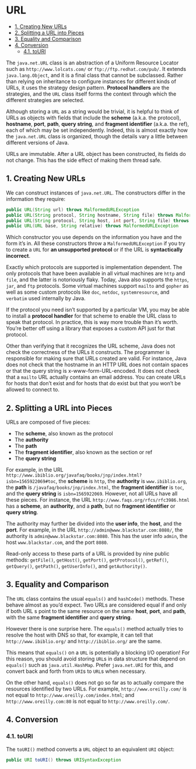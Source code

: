 # URL

<!-- TOC -->

- [1. Creating New URLs](#1-creating-new-urls)
- [2. Splitting a URL into Pieces](#2-splitting-a-url-into-pieces)
- [3. Equality and Comparison](#3-equality-and-comparison)
- [4. Conversion](#4-conversion)
  - [4.1. toURI](#41-touri)

<!-- /TOC -->

The `java.net.URL` class is an abstraction of a Uniform Resource Locator such as `http://www.lolcats.com/` or `ftp://ftp.redhat.com/pub/`. It extends `java.lang.Object`, and it is a final class that cannot be subclassed. Rather than relying on inheritance to configure instances for different kinds of URLs, it uses the strategy design pattern. **Protocol handlers** are the strategies, and the `URL` class itself forms the context through which the different strategies are selected.

Although storing a `URL` as a string would be trivial, it is helpful to think of URLs as objects with fields that include the **scheme** (a.k.a. the protocol), **hostname**, **port**, **path**, **query string**, and **fragment identifier** (a.k.a. the ref), each of which may be set independently. Indeed, this is almost exactly how the `java.net.URL` class is organized, though the details vary a little between different versions of Java.

URLs are immutable. After a URL object has been constructed, its fields do not change. This has the side effect of making them thread safe.

## 1. Creating New URLs

We can construct instances of `java.net.URL`. The constructors differ in the information they require:

```java
public URL(String url) throws MalformedURLException
public URL(String protocol, String hostname, String file) throws MalformedURLException
public URL(String protocol, String host, int port, String file) throws MalformedURLException
public URL(URL base, String relative) throws MalformedURLException
```

Which constructor you use depends on the information you have and the form it’s in. All these constructors throw a `MalformedURLException` if you try to create a `URL` for **an unsupported protocol** or if the URL is **syntactically incorrect**.

Exactly which protocols are supported is implementation dependent. The only protocols that have been available in all virtual machines are `http` and `file`, and the latter is notoriously flaky. Today, Java also supports the `https`, `jar`, and `ftp` protocols. Some virtual machines support `mailto` and `gopher` as well as some custom protocols like `doc`, `netdoc`, `systemresource`, and `verbatim` used internally by Java.

If the protocol you need isn’t supported by a particular VM, you may be able to install a **protocol handler** for that scheme to enable the URL class to speak that protocol. In practice, this is way more trouble than it’s worth. You’re better off using a library that exposes a custom API just for that protocol.

Other than verifying that it recognizes the URL scheme, Java does not check the correctness of the URLs it constructs. The programmer is responsible for making sure that URLs created are valid. For instance, Java does not check that the hostname in an HTTP URL does not contain spaces or that the query string is x-www-form-URL-encoded. It does not check that a `mailto` URL actually contains an email address. You can create URLs for hosts that don’t exist and for hosts that do exist but that you won’t be allowed to connect to.

## 2. Splitting a URL into Pieces

URLs are composed of five pieces:

- The **scheme**, also known as the protocol
- The **authority**
- The **path**
- The **fragment identifier**, also known as the section or ref
- The **query string**

For example, in the URL `http://www.ibiblio.org/javafaq/books/jnp/index.html?isbn=1565922069#toc`, the **scheme** is `http`, the **authority** is `www.ibiblio.org`, the **path** is `/javafaq/books/jnp/index.html`, the **fragment identifier** is `toc`, and the **query string** is `isbn=1565922069`. However, not all URLs have all these pieces. For instance, the URL `http://www.faqs.org/rfcs/rfc3986.html` has a **scheme**, an **authority**, and a **path**, but no **fragment identifier** or **query string**.

The authority may further be divided into the **user info**, the **host**, and the **port**. For example, in the URL `http://admin@www.blackstar.com:8080/`, the authority is `admin@www.blackstar.com:8080`. This has the user info `admin`, the host `www.blackstar.com`, and the port `8080`.

Read-only access to these parts of a URL is provided by nine public methods: `getFile()`, `getHost()`, `getPort()`, `getProtocol()`, `getRef()`, `getQuery()`, `getPath()`, `getUserInfo()`, and `getAuthority()`.

## 3. Equality and Comparison

The `URL` class contains the usual `equals()` and `hashCode()` methods. These behave almost as you’d expect. Two URLs are considered equal if and only if both URL s point to the same resource on the same **host**, **port**, and **path**, with the same **fragment identifier** and **query string**.

However there is one surprise here. The `equals()` method actually tries to resolve the host with DNS so that, for example, it can tell that `http://www.ibiblio.org/` and `http://ibiblio.org/` are the same.

This means that `equals()` on a `URL` is potentially a blocking I/O operation! For this reason, you should avoid storing `URL`s in data structure that depend on `equals()` such as `java.util.HashMap`. Prefer `java.net.URI` for this, and convert back and forth from `URI`s to `URL`s when necessary.

On the other hand, `equals()` does not go so far as to actually compare the resources identified by two URLs. For example, `http://www.oreilly.com/` is not equal to `http://www.oreilly.com/index.html`; and `http://www.oreilly.com:80` is not equal to `http://www.oreilly.com/`.

## 4. Conversion

### 4.1. toURI

The `toURI()` method converts a `URL` object to an equivalent `URI` object:

```java
public URI toURI() throws URISyntaxException
```

